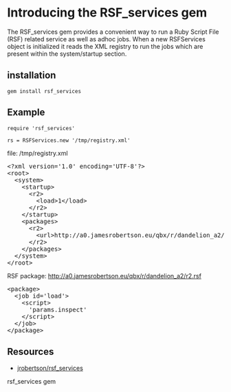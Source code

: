 # Introducing the RSF_services gem

The RSF_services gem provides a convenient way to run a Ruby Script File (RSF) related service as well as adhoc jobs. When a new RSFServices object is initialized it reads the XML registry to run the jobs which are present within the system/startup section.

## installation

`gem install rsf_services`


## Example

    require 'rsf_services'

    rs = RSFServices.new '/tmp/registry.xml'

file: /tmp/registry.xml

<pre>
&lt;?xml version='1.0' encoding='UTF-8'?&gt;
&lt;root&gt;
  &lt;system&gt;
    &lt;startup&gt;
      &lt;r2&gt;
        &lt;load&gt;1&lt;/load&gt;
      &lt;/r2&gt;
    &lt;/startup&gt;
    &lt;packages&gt;
      &lt;r2&gt;
        &lt;url&gt;http://a0.jamesrobertson.eu/qbx/r/dandelion_a2/r2.rsf&lt;/url&gt;
      &lt;/r2&gt;
    &lt;/packages&gt;
  &lt;/system&gt;
&lt;/root&gt;
</pre>

RSF package: http://a0.jamesrobertson.eu/qbx/r/dandelion_a2/r2.rsf

<pre>
&lt;package&gt;
  &lt;job id='load'&gt;  
    &lt;script&gt;      
      'params.inspect'
    &lt;/script&gt;  
  &lt;/job&gt;
&lt;/package&gt;    
</pre>

## Resources

* [jrobertson/rsf_services](https://github.com/jrobertson/rsf_services)

rsf_services gem
